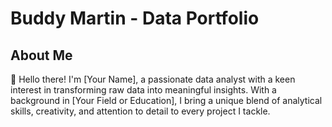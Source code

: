 # Buddy Martin - Data Portfolio 

## About Me

👋 Hello there! I'm [Your Name], a passionate data analyst with a keen interest in transforming raw data into meaningful insights. With a background in [Your Field or Education], I bring a unique blend of analytical skills, creativity, and attention to detail to every project I tackle.

